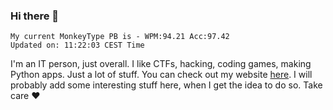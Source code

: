 ### Hi there 👋
<!-- PB START -->
```
My current MonkeyType PB is - WPM:94.21 Acc:97.42
Updated on: 11:22:03 CEST Time
```
<!-- PB END -->
I'm an IT person, just overall. I like CTFs, hacking, coding games, making Python apps. Just a lot of stuff.
You can check out my website [here](https://skill3472.github.io/).
I will probably add some interesting stuff here, when I get the idea to do so. Take care ❤️
